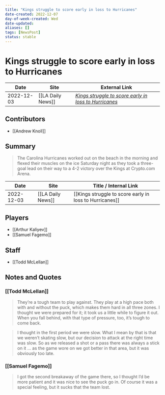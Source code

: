 ```yaml
---
title: "Kings struggle to score early in loss to Hurricanes"
date-created: 2022-12-07
day-of-week-created: Wed
date-updated: 
aliases: []
tags: [NewsPost]
status: stable
---
```


# Kings struggle to score early in loss to Hurricanes

| Date       | Site              | External Link                                                                                                                                      |
| ---------- | ----------------- | -------------------------------------------------------------------------------------------------------------------------------------------------- |
| 2022-12-03 | [[LA Daily News]] | [*Kings struggle to score early in loss to Hurricanes*](https://www.dailynews.com/2022/12/03/kings-struggle-to-score-early-in-loss-to-hurricanes/) |

## Contributors
- [[Andrew Knoll]]

## Summary
> The Carolina Hurricanes worked out on the beach in the morning and flexed their muscles on the ice Saturday night as they took a three-goal lead on their way to a 4-2 victory over the Kings at Crypto.com Arena.

| Date       | Site              | Title / Internal Link                                   |
| ---------- | ----------------- | ------------------------------------------------------- |
| 2022-12-03 | [[LA Daily News]] | [[Kings struggle to score early in loss to Hurricanes]] |

## Players
- [[Arthur Kaliyev]]
- [[Samuel Fagemo]]

## Staff
- [[Todd McLellan]]

## Notes and Quotes
### [[Todd McLellan]]
> They’re a tough team to play against. They play at a high pace both with and without the puck, which makes them hard in all three zones. I thought we were prepared for it; it took us a little while to figure it out. When you fall behind, with that type of pressure, too, it’s tough to come back.

> I thought in the first period we were slow. What I mean by that is that we weren’t skating slow, but our decision to attack at the right time was slow. So as we released a shot or a pass there was always a stick on it … as the game wore on we got better in that area, but it was obviously too late.

### [[Samuel Fagemo]]
> I got the second breakaway of the game there, so I thought I’d be more patient and it was nice to see the puck go in. Of course it was a special feeling, but it sucks that the team lost.



